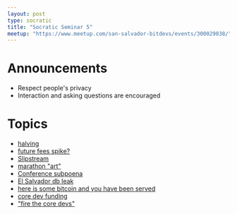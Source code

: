 ```yaml
---
layout: post
type: socratic
title: "Socratic Seminar 5"
meetup: "https://www.meetup.com/san-salvador-bitdevs/events/300029038/"
---
```


# Announcements

- Respect people's privacy
- Interaction and asking questions are encouraged

# Topics

- [halving](https://bitcoin.clarkmoody.com/dashboard/)
- [future fees spike?](https://twitter.com/dannydiekroeger/status/1776669572915142939?s=46)
- [Slipstream](https://twitter.com/marathondh/status/1760760058281910309?s=46)
- [marathon "art"](https://mempool.space/block/0000000000000000000341cc26cda4af82cd25f7063c448772228cbf2836915b?audit=false)
- [Conference subpoena](https://x.com/peterktodd/status/1778068726920753468)
- [El Salvador db leak](https://x.com/nicolasburtey/status/1778237880269234290)
- [here is some bitcoin and you have been served](https://krebsonsecurity.com/2024/01/heres-some-bitcoin-oh-and-youve-been-served/)
- [core dev funding](https://primal.net/e/note15438rk5vqgc3reg6sqp5fjz2tgtyv2vmvgjfa2rgn8sznksykdxse2y769)
- ["fire the core devs"](https://primal.net/e/note1t7vua648c3h8tdrktgnxynr8teyylh5xhe0ddvkcvqz4ulyyvcrsuen44a)

